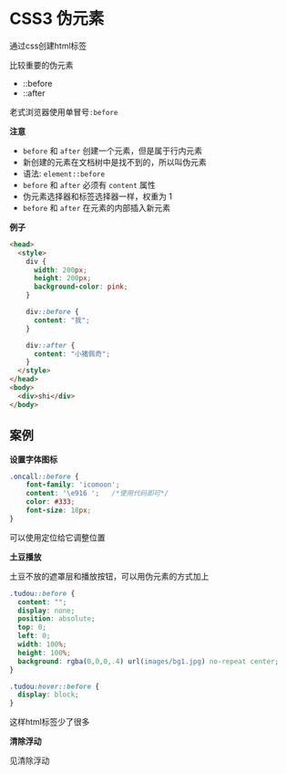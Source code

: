 # CSS3 伪元素

通过css创建html标签

比较重要的伪元素

- ::before
- ::after

老式浏览器使用单冒号`:before`


**注意**

- `before` 和 `after` 创建一个元素，但是属于行内元素
- 新创建的元素在文档树中是找不到的，所以叫伪元素
- 语法: `element::before`
- `before` 和 `after` 必须有 `content` 属性
- 伪元素选择器和标签选择器一样，权重为 1
- `before` 和 `after` 在元素的内部插入新元素


**例子**


```html
<head>
  <style>
    div {
      width: 200px;
      height: 200px;
      background-color: pink;
    }

    div::before {
      content: "我";
    }

    div::after {
      content: "小猪佩奇";
    }
  </style>
</head>
<body>
  <div>shi</div>
</body>
```

## 案例

**设置字体图标**

```css
.oncall::before {
    font-family: 'icomoon';
    content: '\e916 ';   /*使用代码即可*/
    color: #333;
    font-size: 18px;
}
```

可以使用定位给它调整位置

**土豆播放**

土豆不放的遮罩层和播放按钮，可以用伪元素的方式加上

```css
.tudou::before {
  content: "";
  display: none;
  position: absolute;
  top: 0;
  left: 0;
  width: 100%;
  height: 100%;
  background: rgba(0,0,0,.4) url(images/bg1.jpg) no-repeat center;
}

.tudou:hover::before {
  display: block;
}
```

这样html标签少了很多

**清除浮动**

见清除浮动
